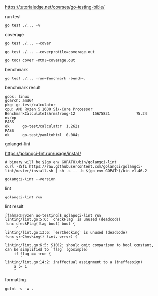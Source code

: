 https://tutorialedge.net/courses/go-testing-bible/

run test

```shell
go test ./... -v
```

coverage

```shell
go test ./... --cover

go test ./... --coverprofile=coverage.out

go tool cover -html=coverage.out
```

benchmark

```shell
go test ./... -run=Benchmark -bench=.
```

benchmark result

```shell
goos: linux
goarch: amd64
pkg: go-test/calculator
cpu: AMD Ryzen 5 1600 Six-Core Processor
BenchmarkCalculateIsArmstrong-12    	15675831	        75.24 ns/op
PASS
ok  	go-test/calculator	1.262s
PASS
ok  	go-test/yamltohtml	0.004s
```

golangci-lint

https://golangci-lint.run/usage/install/

```shell
# binary will be $(go env GOPATH)/bin/golangci-lint
curl -sSfL https://raw.githubusercontent.com/golangci/golangci-lint/master/install.sh | sh -s -- -b $(go env GOPATH)/bin v1.46.2

golangci-lint --version
```

lint

```shell
golangci-lint run
```

lint result

```shell
[fahmad@ryzen go-testing]$ golangci-lint run
linting/lint.go:5:6: `checkFlag` is unused (deadcode)
func checkFlag(flag bool) bool {
     ^
linting/lint.go:13:6: `errChecking` is unused (deadcode)
func errChecking() (int, error) {
     ^
linting/lint.go:6:5: S1002: should omit comparison to bool constant, can be simplified to `flag` (gosimple)
	if flag == true {
	   ^
linting/lint.go:14:2: ineffectual assignment to a (ineffassign)
	a := 1
	^
```

formatting

```shell
gofmt -s -w .
```
